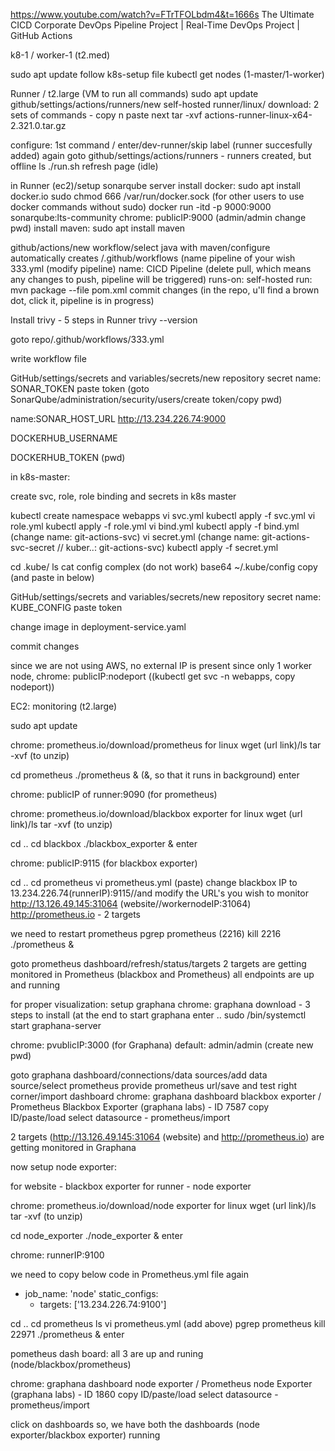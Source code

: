 https://www.youtube.com/watch?v=FTrTFOLbdm4&t=1666s
The Ultimate CICD Corporate DevOps Pipeline Project | Real-Time DevOps Project | GitHub Actions

k8-1 / worker-1 (t2.med)

sudo apt update
follow k8s-setup file
kubectl get nodes (1-master/1-worker)

Runner / t2.large (VM to run all commands)
sudo apt update
github/settings/actions/runners/new self-hosted runner/linux/
download: 2 sets of commands - copy n paste
next tar -xvf actions-runner-linux-x64-2.321.0.tar.gz

configure: 1st command / enter/dev-runner/skip label (runner succesfully added)
again goto github/settings/actions/runners - runners created, but offline
ls
./run.sh
refresh page (idle)

in Runner (ec2)/setup sonarqube server
install docker: sudo apt install docker.io
sudo chmod 666 /var/run/docker.sock (for other users to use docker commands without sudo)
docker run -itd -p 9000:9000 sonarqube:lts-community
chrome: publicIP:9000 (admin/admin change pwd)
install maven: sudo apt install maven

github/actions/new workflow/select java with maven/configure
automatically creates /.github/workflows (name pipeline of your wish 333.yml
(modify pipeline)
name: CICD Pipeline
(delete pull, which means any changes to push, pipeline will be triggered)
runs-on: self-hosted
run: mvn package --file pom.xml
commit changes (in the repo, u'll find a brown dot, click it, pipeline is in progress)

Install trivy - 5 steps in Runner
trivy --version

goto repo/.github/workflows/333.yml

write workflow file

GitHub/settings/secrets and variables/secrets/new repository secret
name: SONAR_TOKEN
paste token 
(goto SonarQube/administration/security/users/create token/copy pwd)

name:SONAR_HOST_URL
http://13.234.226.74:9000

DOCKERHUB_USERNAME

DOCKERHUB_TOKEN (pwd)

in k8s-master:

create svc, role, role binding and secrets in k8s master

kubectl create namespace webapps
vi svc.yml
kubectl apply -f svc.yml
vi role.yml
kubectl apply -f role.yml
vi bind.yml
kubectl apply -f bind.yml (change name: git-actions-svc)
vi secret.yml (change name: git-actions-svc-secret // kuber..: git-actions-svc)
kubectl apply -f secret.yml

cd .kube/
ls
cat config
complex (do not work)
base64 ~/.kube/config
copy (and paste in below)

GitHub/settings/secrets and variables/secrets/new repository secret
name: KUBE_CONFIG
paste token 

change image in deployment-service.yaml

commit changes

since we are not using AWS, no external IP is present
since only 1 worker node, chrome: publicIP:nodeport
((kubectl get svc -n webapps, copy nodeport))

EC2: monitoring (t2.large)

sudo apt update

chrome: prometheus.io/download/prometheus for linux
wget (url link)/ls
tar -xvf <tar file> (to unzip)

cd prometheus
./prometheus & (&, so that it runs in background)
enter

chrome: publicIP of runner:9090 (for prometheus)

chrome: prometheus.io/download/blackbox exporter for linux
wget (url link)/ls
tar -xvf <tar file> (to unzip)

cd ..
cd blackbox
./blackbox_exporter &
enter

chrome: publicIP:9115 (for blackbox exporter)

cd ..
cd prometheus
vi prometheus.yml (paste)
change blackbox IP to 13.234.226.74(runnerIP):9115//and modify the URL's you wish to monitor 
http://13.126.49.145:31064 (website//workernodeIP:31064)
http://prometheus.io - 2 targets

we need to restart prometheus
pgrep prometheus (2216)
kill 2216
./prometheus &

goto prometheus dashboard/refresh/status/targets
2 targets are getting monitored in Prometheus (blackbox and Prometheus)
all endpoints are up and running 

for proper visualization: setup graphana
chrome: graphana download - 3 steps to install (at the end to start graphana enter .. 
sudo /bin/systemctl start graphana-server

chrome: pvublicIP:3000 (for Graphana)
default: admin/admin (create new pwd)

goto graphana dashboard/connections/data sources/add data source/select prometheus
provide prometheus url/save and test
right corner/import dashboard
chrome: graphana dashboard blackbox exporter / Prometheus Blackbox Exporter (graphana labs) - ID 7587
copy ID/paste/load
select datasource - prometheus/import

2 targets (http://13.126.49.145:31064 (website) and http://prometheus.io) are getting monitored in Graphana

now setup node exporter:

for website - blackbox exporter
for runner - node exporter

chrome: prometheus.io/download/node exporter for linux
wget (url link)/ls
tar -xvf <tar file> (to unzip)

cd node_exporter
./node_exporter &
enter

chrome: runnerIP:9100

we need to copy below code in Prometheus.yml file again

- job_name: 'node'
  static_configs:
    - targets: ['13.234.226.74:9100']

cd ..
cd prometheus
ls
vi prometheus.yml (add above)
pgrep prometheus
kill 22971
./prometheus &
enter

pometheus dash board: all 3 are up and runing
(node/blackbox/prometheus)

chrome: graphana dashboard node exporter / Prometheus node Exporter (graphana labs) - ID 1860
copy ID/paste/load
select datasource - prometheus/import

click on dashboards
so, we have both the dashboards (node exporter/blackbox exporter) running



